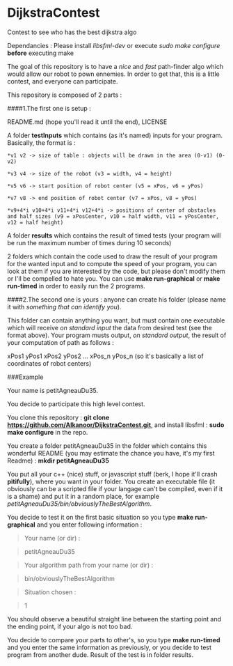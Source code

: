 # DijkstraContest
Contest to see who has the best dijkstra algo

Dependancies : Please install *libsfml-dev* or execute *sudo make configure* __before__ executing make

The goal of this repository is to have a *nice* and *fast* path-finder algo which would allow our robot to pown ennemies.
In order to get that, this is a little contest, and everyone can participate.

This repository is composed of 2 parts :

####1.The first one is setup :

README.md (hope you'll read it until the end), LICENSE
	
A folder __testInputs__ which contains (as it's named) inputs for your program. Basically, the format is :
	
	*v1 v2 -> size of table : objects will be drawn in the area (0-v1) (0-v2)
		
	*v3 v4 -> size of the robot (v3 = width, v4 = height)
		
	*v5 v6 -> start position of robot center (v5 = xPos, v6 = yPos)
		
	*v7 v8 -> end position of robot center (v7 = xPos, v8 = yPos)
		
	*v9+4*i v10+4*i v11+4*i v12+4*i -> positions of center of obstacles and half sizes (v9 = xPosCenter, v10 = half width, v11 = yPosCenter, v12 = half height)
		
A folder __results__ which contains the result of timed tests (your program will be run the maximum number of times during 10 seconds)
	
2 folders which contain the code used to draw the result of your program for the wanted input and to compute the speed of your program, you can look at them if you are interested by the code, but please don't modify them or I'll be compelled to hate you. You can use **make run-graphical** or **make run-timed** in order to easily run the 2 programs.

####2.The second one is yours : anyone can create his folder (please name it with *something that can identify you*).

This folder can contain anything you want, but must contain one executable which will receive *on standard input* the data from desired test (see the format above). Your program musts output, *on standard output*, the result of your computation of path as follows :

xPos1 yPos1 xPos2 yPos2 ... xPos_n yPos_n (so it's basically a list of coordinates of robot centers)



###Example

Your name is petitAgneauDu35.

You decide to participate this high level contest.

You clone this repository : **git clone https://github.com/Alkanoor/DijkstraContest.git**, and install libsfml : **sudo make configure** in the repo.

You create a folder petitAgneauDu35 in the folder which contains this wonderful README (you may estimate the chance you have, it's my first Readme) : **mkdir petitAgneauDu35**

You put all your c++ (nice) stuff, or javascript stuff (berk, I hope it'll crash **pitifully**), where you want in your folder.
You create an executable file (it obviously can be a scripted file if your langage can't be compiled, even if it is a shame) and put it in a random place, for example *petitAgneauDu35/bin/obviouslyTheBestAlgorithm*.

You decide to test it on the first basic situation so you type **make run-graphical** and you enter following information :
>Your name (or dir) : 

>petitAgneauDu35

>Your algorithm path from your name (or dir) : 

>bin/obviouslyTheBestAlgorithm

>Situation chosen : 

>1

You should observe a beautiful straight line between the starting point and the ending point, if your algo is not too bad.

You decide to compare your parts to other's, so you type **make run-timed** and you enter the same information as previously, or you decide to test program from another dude. Result of the test is in folder results.

